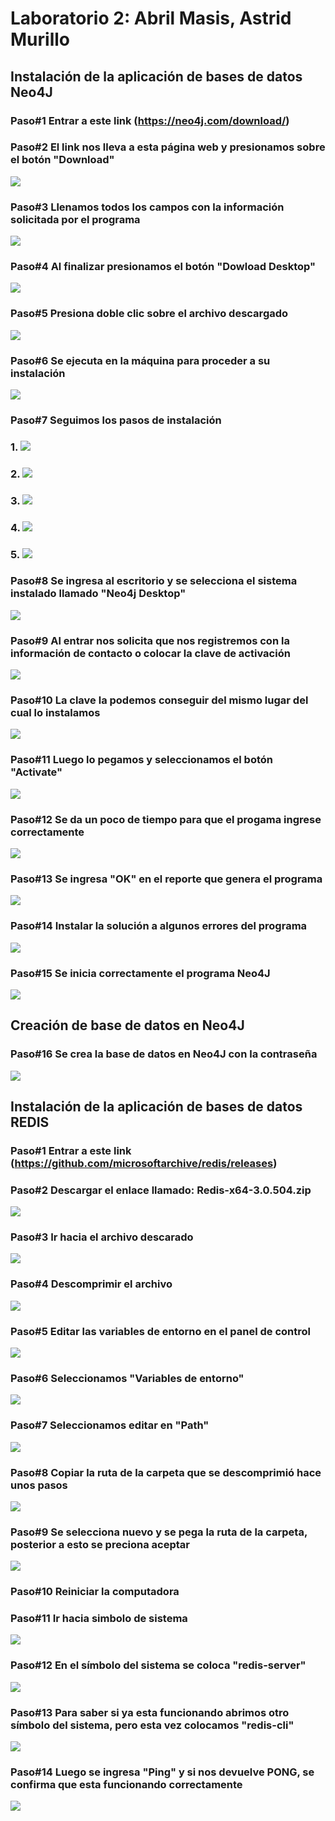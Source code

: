 # Laboratorio 2: Abril Masis, Astrid Murillo

## Instalación de la aplicación de bases de datos Neo4J

### Paso#1 Entrar a este link (https://neo4j.com/download/) 

### Paso#2 El link nos lleva a esta página web y presionamos sobre el botón "Download"
![](https://github.com/AstridYazz/Lab-2/blob/main/Paso2.jpg)

### Paso#3 Llenamos todos los campos con la información solicitada por el programa
![](https://github.com/AstridYazz/Lab-2/blob/main/Paso3.jpg)

### Paso#4 Al finalizar presionamos el botón "Dowload Desktop" 
![](https://github.com/AstridYazz/Lab-2/blob/main/Paso4.jpg) 

### Paso#5 Presiona doble clic sobre el archivo descargado 
![](https://github.com/AstridYazz/Lab-2/blob/main/Paso5.jpg) 

### Paso#6 Se ejecuta en la máquina para proceder a su instalación 
![](https://github.com/AstridYazz/Lab-2/blob/main/Paso6.jpg)

### Paso#7 Seguimos los pasos de instalación 
### 1. ![](https://github.com/AstridYazz/Lab-2/blob/main/Paso7.jpg) 
### 2. ![](https://github.com/AstridYazz/Lab-2/blob/main/Paso7%20(2).jpg)
### 3. ![](https://github.com/AstridYazz/Lab-2/blob/main/Paso%207(3).jpg) 
### 4. ![](https://github.com/AstridYazz/Lab-2/blob/main/Paso7%20(4).jpg)
### 5. ![](https://github.com/AstridYazz/Lab-2/blob/main/Paso7%20(5).jpg)

### Paso#8 Se ingresa al escritorio y se selecciona el sistema instalado llamado "Neo4j Desktop"
![](https://github.com/AstridYazz/Lab-2/blob/main/Paso8.jpg)

### Paso#9 Al entrar nos solicita que nos registremos con la información de contacto o colocar la clave de activación
![](https://github.com/AstridYazz/Lab-2/blob/main/Paso9.jpg)

### Paso#10 La clave la podemos conseguir del mismo lugar del cual lo instalamos
![](https://github.com/AstridYazz/Lab-2/blob/main/Paso10.jpg) 

### Paso#11 Luego lo pegamos y seleccionamos el botón "Activate"
![](https://github.com/AstridYazz/Lab-2/blob/main/Paso11.jpg)

### Paso#12 Se da un poco de tiempo para que el progama ingrese correctamente
![](https://github.com/AstridYazz/Lab-2/blob/main/Paso12.jpg)

### Paso#13 Se ingresa "OK" en el reporte que genera el programa
![](https://github.com/AstridYazz/Lab-2/blob/main/Paso13.jpg)

### Paso#14 Instalar la solución a algunos errores del programa
![](https://github.com/AstridYazz/Lab-2/blob/main/Paso14.jpg)

### Paso#15 Se inicia correctamente el programa Neo4J
![](https://github.com/AstridYazz/Lab-2/blob/main/Paso15.jpg)

## Creación de base de datos en Neo4J
### Paso#16 Se crea la base de datos en Neo4J con la contraseña 
![](https://github.com/AstridYazz/Lab-2/blob/main/PasoNEO4J.png)

## Instalación de la aplicación de bases de datos REDIS
### Paso#1 Entrar a este link (https://github.com/microsoftarchive/redis/releases) 

### Paso#2 Descargar el enlace llamado: Redis-x64-3.0.504.zip
![](https://github.com/AstridYazz/Lab-2/blob/main/Paso2REDIS.jpg)

### Paso#3 Ir hacia el archivo descarado 
![](https://github.com/AstridYazz/Lab-2/blob/main/Paso3REDIS.jpg)

### Paso#4 Descomprimir el archivo 
![](https://github.com/AstridYazz/Lab-2/blob/main/Paso4REDIS.jpg)

### Paso#5 Editar las variables de entorno en el panel de control
![](https://github.com/AstridYazz/Lab-2/blob/main/Paso5REDIS.jpg)

### Paso#6 Seleccionamos "Variables de entorno"
![](https://github.com/AstridYazz/Lab-2/blob/main/Paso6REDIS.jpg)

### Paso#7 Seleccionamos editar en "Path"
![](https://github.com/AstridYazz/Lab-2/blob/main/Paso7REDIS.jpg)

### Paso#8 Copiar la ruta de la carpeta que se descomprimió hace unos pasos
![](https://github.com/AstridYazz/Lab-2/blob/main/Paso8REDIS.jpg) 

### Paso#9 Se selecciona nuevo y se pega la ruta de la carpeta, posterior a esto se preciona aceptar
![](https://github.com/AstridYazz/Lab-2/blob/main/Paso9REDIS.jpg) 

### Paso#10 Reiniciar la computadora

### Paso#11 Ir hacia simbolo de sistema 
![](https://github.com/AstridYazz/Lab-2/blob/main/Paso11REDIS.jpg)

### Paso#12 En el símbolo del sistema se coloca "redis-server"
![](https://github.com/AstridYazz/Lab-2/blob/main/Paso12(2)REDIS.jpg)

### Paso#13 Para saber si ya esta funcionando abrimos otro símbolo del sistema, pero esta vez colocamos "redis-cli"
![](https://github.com/AstridYazz/Lab-2/blob/main/Paso12REDIS.jpg)

### Paso#14 Luego se ingresa "Ping" y si nos devuelve PONG, se confirma que esta funcionando correctamente
![](https://github.com/AstridYazz/Lab-2/blob/main/Paso13REDIS.jpg)


